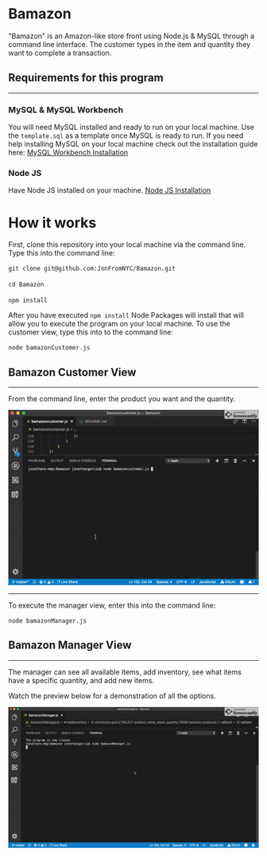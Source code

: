 # Bamazon
"Bamazon" is an Amazon-like store front using Node.js &amp; MySQL through a command line interface. The customer types in the item and quantity they want to complete a transaction.

## Requirements for this program
___
### MySQL & MySQL Workbench
You will need MySQL installed and ready to run on your local machine. Use the `template.sql` as a template once MySQL is ready to run. If you need help installing MySQL on your local machine check out the installation guide here: [MySQL Workbench Installation](https://dev.mysql.com/downloads/workbench/)

### Node JS
Have Node JS installed on your machine. [Node JS Installation](https://nodejs.org/en/)

# How it works

First, clone this repository into your local machine via the command line. Type this into the command line:


    git clone git@github.com:JonFromNYC/Bamazon.git

    cd Bamazon

    npm install

After you have executed `npm install` Node Packages will install that will allow you to execute the program on your local machine.
To use the customer view, type this into to the command line:

    node bamazonCustomer.js

## Bamazon Customer View
___
From the command line, enter the product you want and the quantity.

![customer](/images/customer.gif)

---

To execute the manager view, enter this into the command line:

    node bamazonManager.js

## Bamazon Manager View
___
The manager can see all available items, add inventory, see what items have a specific quantity, and add new items.

Watch the preview below for a demonstration of all the options.

![manager](/images/manager.gif)
